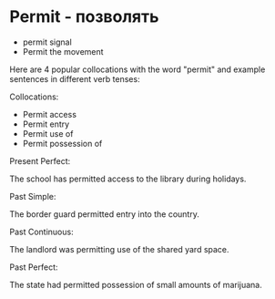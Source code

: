 # Permit - позволять

- permit signal
- Permit the movement

Here are 4 popular collocations with the word "permit" and example sentences in different verb tenses:

Collocations:

- Permit access
- Permit entry
- Permit use of
- Permit possession of

Present Perfect:

The school has permitted access to the library during holidays.

Past Simple:

The border guard permitted entry into the country.

Past Continuous:

The landlord was permitting use of the shared yard space.

Past Perfect:

The state had permitted possession of small amounts of marijuana.
